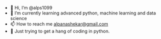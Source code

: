 - 👋 Hi, I’m @alps1099
- 🌱 I’m currently learning advanced python, machine learning and data science
- 📫 How to reach me alpanashekar@gmail.com
- 😬 Just trying to get a hang of coding in python.

<!---
alps1099/alps1099 is a ✨ special ✨ repository because its `README.md` (this file) appears on your GitHub profile.
You can click the Preview link to take a look at your changes.
--->
